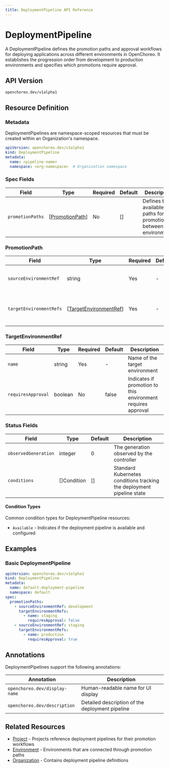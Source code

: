 ```yaml
---
title: DeploymentPipeline API Reference
---
```


# DeploymentPipeline

A DeploymentPipeline defines the promotion paths and approval workflows for deploying applications across different
environments in OpenChoreo. It establishes the progression order from development to production environments and
specifies which promotions require approval.

## API Version

`openchoreo.dev/v1alpha1`

## Resource Definition

### Metadata

DeploymentPipelines are namespace-scoped resources that must be created within an Organization's namespace.

```yaml
apiVersion: openchoreo.dev/v1alpha1
kind: DeploymentPipeline
metadata:
  name: <pipeline-name>
  namespace: <org-namespace>  # Organization namespace
```

### Spec Fields

| Field            | Type                              | Required | Default | Description                                                    |
|------------------|-----------------------------------|----------|---------|----------------------------------------------------------------|
| `promotionPaths` | [[PromotionPath](#promotionpath)] | No       | []      | Defines the available paths for promotion between environments |

### PromotionPath

| Field                   | Type                                            | Required | Default | Description                                                 |
|-------------------------|-------------------------------------------------|----------|---------|-------------------------------------------------------------|
| `sourceEnvironmentRef`  | string                                          | Yes      | -       | Reference to the source environment for promotion           |
| `targetEnvironmentRefs` | [[TargetEnvironmentRef](#targetenvironmentref)] | Yes      | -       | List of target environments and their approval requirements |

### TargetEnvironmentRef

| Field              | Type    | Required | Default | Description                                                  |
|--------------------|---------|----------|---------|--------------------------------------------------------------|
| `name`             | string  | Yes      | -       | Name of the target environment                               |
| `requiresApproval` | boolean | No       | false   | Indicates if promotion to this environment requires approval |

### Status Fields

| Field                | Type        | Default | Description                                                           |
|----------------------|-------------|---------|-----------------------------------------------------------------------|
| `observedGeneration` | integer     | 0       | The generation observed by the controller                             |
| `conditions`         | []Condition | []      | Standard Kubernetes conditions tracking the deployment pipeline state |

#### Condition Types

Common condition types for DeploymentPipeline resources:

- `Available` - Indicates if the deployment pipeline is available and configured

## Examples

### Basic DeploymentPipeline

```yaml
apiVersion: openchoreo.dev/v1alpha1
kind: DeploymentPipeline
metadata:
  name: default-deployment-pipeline
  namespace: default
spec:
  promotionPaths:
    - sourceEnvironmentRef: development
      targetEnvironmentRefs:
        - name: staging
          requiresApproval: false
    - sourceEnvironmentRef: staging
      targetEnvironmentRefs:
        - name: production
          requiresApproval: true
```

## Annotations

DeploymentPipelines support the following annotations:

| Annotation                    | Description                                     |
|-------------------------------|-------------------------------------------------|
| `openchoreo.dev/display-name` | Human-readable name for UI display              |
| `openchoreo.dev/description`  | Detailed description of the deployment pipeline |

## Related Resources

- [Project](/docs/reference/api/application/project/) - Projects reference deployment pipelines for their promotion
  workflows
- [Environment](/docs/reference/api/platform/environment/) - Environments that are connected through promotion paths
- [Organization](/docs/reference/api/platform/organization/) - Contains deployment pipeline definitions

